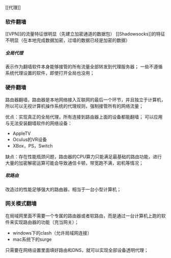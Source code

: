 [[代理]]
### 软件翻墙
[[VPN]]的流量特征很明显（先建立加密通道的数据包）
[[Shadowsocks]]的特征不明显（在本地完成数据加密，过墙的数据已经是加密的数据）
##### 全局代理
表示作为翻墙软件本身能够接管的所有流量全部转发到代理服务器；
一些不遵循系统代理设置的软件，即使打开全局也没用；
### 硬件翻墙
路由器翻墙，路由器是本地网络接入互联网的最后一个环节，并且独立于计算机，所以可以无视计算机操作系统的代理规则，强制接管所有的网络流量；

优点：实现真正的全局代理，所有连接到路由器上面的设备都能翻墙；
可以应用与无法安装翻墙软件的网络设备：
- AppleTV
- Oculus的VR设备
- XBox，PS，Switch

缺点：存在性能瓶颈问题，路由器的CPU算力只能满足最基础的路由功能，进行大量的加密解密运算可能会导致通信卡顿，带宽跑不满，宕机等情况；
##### 软路由
改造过的性能足够强大的路由器，相当于一台小型计算机；
### 网关模式翻墙
在局域网里面不需要一个专属的路由器或者软路由，而是通过一台计算机上跑的软件来实现路由器的功能（充当网关）；
- windows下的clash（允许局域网连接）
- mac系统下的surge

只需要在网络设置里面填好路由和DNS，就可以实现全部设备透明代理；
